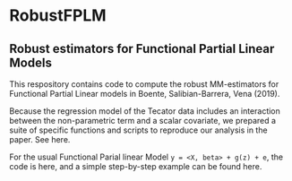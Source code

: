 # RobustFPLM
## Robust estimators for Functional Partial Linear Models 

This respository contains code to compute the robust MM-estimators for Functional Partial Linear
models in Boente, Salibian-Barrera, Vena (2019).

Because the regression model of the Tecator data includes an interaction between the non-parametric 
term and a scalar covariate, we prepared a suite of specific functions and scripts to reproduce 
our analysis in the paper. See here.

For the usual Functional Parial linear Model `y = <X, beta> + g(z) + e`, the code is here, and a 
simple step-by-step example can be found here. 
